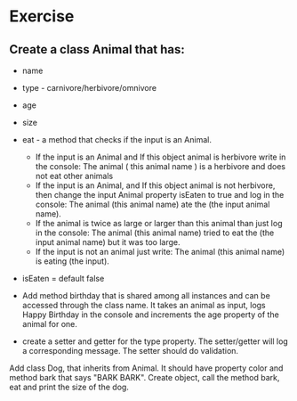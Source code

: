 # Exercise
## Create a class Animal that has:
* name
* type - carnivore/herbivore/omnivore
* age
* size
* eat - a method that checks if the input is an Animal.
	* If the input is an Animal and If this object animal is herbivore write in the console: The animal ( this animal name ) is a herbivore and does not eat other animals
	* If the input is an Animal, and If this object animal is not herbivore, then change the input Animal property isEaten to true and log in the console: The animal (this animal name) ate the (the input animal name). 
	* If the animal is twice as large or larger than this animal than just log in the console: The animal (this animal name) tried to eat the (the input animal name) but it was too large. 
	* If the input is not an animal just write: The animal (this animal name) is eating (the input).
* isEaten = default false
* Add method birthday that is shared among all instances and can be accessed through the class name. It takes an animal as input, logs Happy Birthday in the console and increments the age property of the animal for one.
 
* create a setter and getter for the type property. The setter/getter will log a corresponding message. The setter should do validation.
 
Add class Dog, that inherits from Animal. It should have property color and method bark that says "BARK BARK". Create object, call the method bark, eat and print the size of the dog.
